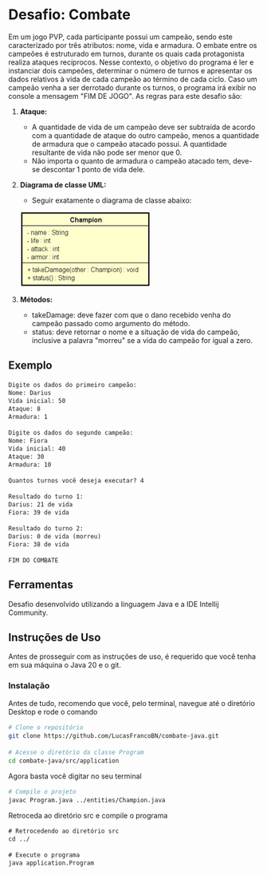 # Desafio: Combate

Em um jogo PVP, cada participante possui um campeão, sendo este caracterizado por três atributos: nome, vida e armadura. O embate entre os campeões é
estruturado em turnos, durante os quais cada protagonista realiza ataques recíprocos. Nesse contexto, o objetivo do programa é ler e instanciar dois campeões, determinar o número de 
turnos e apresentar os dados relativos à vida de cada campeão ao término de cada ciclo. Caso um campeão venha a ser derrotado durante os turnos, o programa irá exibir no console a 
mensagem "FIM DE JOGO". As regras para este desafio são:

1. **Ataque:**
   - A quantidade de vida de um campeão deve ser subtraída de acordo com a quantidade de ataque do outro campeão, menos a quantidade de armadura que o campeão atacado possui.
     A quantidade resultante de vida não pode ser menor que 0.
    - Não importa o quanto de armadura o campeão atacado tem, deve-se descontar 1 ponto de vida dele.

2. **Diagrama de classe UML:**
   - Seguir exatamente o diagrama de classe abaixo:
   
   ![Diagrama de classe](https://github.com/LucasFrancoBN/combate-java/blob/master/img/diagrama_classe.png)
   
3. **Métodos:**
   - takeDamage: deve fazer com que o dano recebido venha do campeão passado como argumento do método.
   - status: deve retornar o nome e a situação de vida do campeão, inclusive a palavra "morreu" se a vida do campeão for igual a zero.   

## Exemplo
```plaintext
Digite os dados do primeiro campeão:
Nome: Darius
Vida inicial: 50
Ataque: 8
Armadura: 1

Digite os dados do segundo campeão:
Nome: Fiora
Vida inicial: 40
Ataque: 30
Armadura: 10

Quantos turnos você deseja executar? 4

Resultado do turno 1:
Darius: 21 de vida
Fiora: 39 de vida

Resultado do turno 2:
Darius: 0 de vida (morreu)
Fiora: 38 de vida

FIM DO COMBATE
```

## Ferramentas
Desafio desenvolvido utilizando a linguagem Java e a IDE Intellij Community.


## Instruções de Uso
Antes de prosseguir com as instruções de uso, é requerido que você tenha em sua máquina o Java 20 e o git.

### Instalação
Antes de tudo, recomendo que você, pelo terminal, navegue até o diretório Desktop e rode o comando
```bash
# Clone o repositório
git clone https://github.com/LucasFrancoBN/combate-java.git

# Acesse o diretório da classe Program
cd combate-java/src/application
```
Agora basta você digitar no seu terminal
```bash
# Compile o projeto
javac Program.java ../entities/Champion.java
```
Retroceda ao diretório src e compile o programa
```
# Retrocedendo ao diretório src
cd ../

# Execute o programa
java application.Program
```
